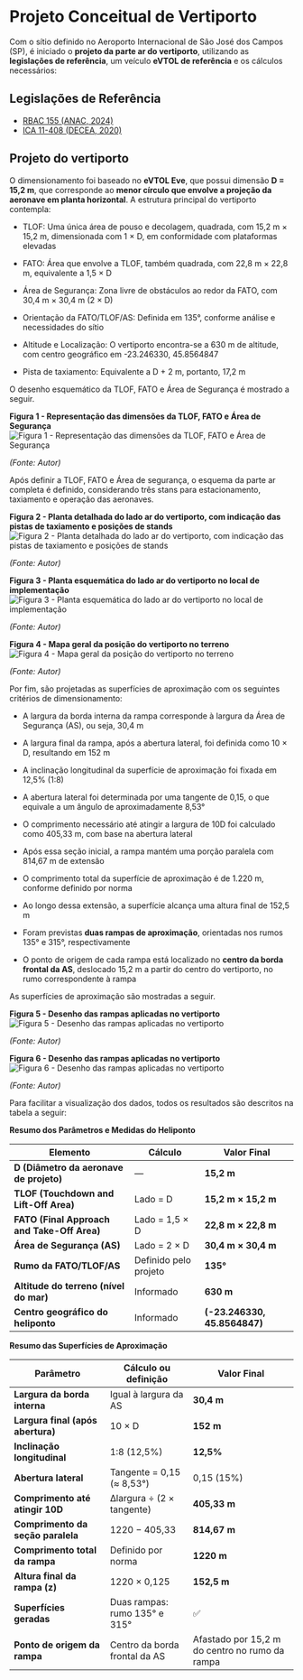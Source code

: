 # **Projeto Conceitual de Vertiporto** 

Com o sítio definido no Aeroporto Internacional de São José dos Campos (SP), é iniciado o **projeto da parte ar do vertiporto**, utilizando as **legislações de referência**, um veículo **eVTOL de referência** e os cálculos necessários:

## Legislações de Referência ##

- [RBAC 155 (ANAC, 2024)](https://www.gov.br/anac/pt-br/assuntos/regulados/aeroportos-e-aerodromos/cadastro-de-aerodromos/procedimentos-para-aerodromos-privados/manual_orientacoes_infraestrutura_helipontos.pdf)
- [ICA 11-408 (DECEA, 2020)](https://publicacoes.decea.mil.br/publicacao/ica-11-408)

## Projeto do vertiporto ##

O dimensionamento foi baseado no **eVTOL Eve**, que possui dimensão **D = 15,2 m**, que corresponde ao **menor círculo que envolve a projeção da aeronave em planta horizontal**. A estrutura principal do vertiporto contempla:

- TLOF: Uma única área de pouso e decolagem, quadrada, com 15,2 m × 15,2 m, dimensionada com 1 × D, em conformidade com plataformas elevadas

- FATO: Área que envolve a TLOF, também quadrada, com 22,8 m × 22,8 m, equivalente a 1,5 × D

- Área de Segurança: Zona livre de obstáculos ao redor da FATO, com 30,4 m × 30,4 m (2 × D) 

- Orientação da FATO/TLOF/AS: Definida em 135°, conforme análise e necessidades do sítio

- Altitude e Localização: O vertiporto encontra-se a 630 m de altitude, com centro geográfico em -23.246330, 45.8564847

- Pista de taxiamento: Equivalente a D + 2 m, portanto, 17,2 m

O desenho esquemático da TLOF, FATO e Área de Segurança é mostrado a seguir.

**Figura 1 - Representação das dimensões da TLOF, FATO e Área de Segurança**  
![Figura 1 - Representação das dimensões da TLOF, FATO e Área de Segurança](assets/A51.jpg)  

*(Fonte: Autor)* 
 
Após definir a TLOF, FATO e Área de segurança, o esquema da parte ar completa é definido, considerando três stans para estacionamento, taxiamento e operação das aeronaves.

**Figura 2 - Planta detalhada do lado ar do vertiporto, com indicação das pistas de taxiamento e posições de stands**  
![Figura 2 - Planta detalhada do lado ar do vertiporto, com indicação das pistas de taxiamento e posições de stands](assets/A52.jpg)  

*(Fonte: Autor)* 

**Figura 3 - Planta esquemática do lado ar do vertiporto no local de implementação**  
![Figura 3 - Planta esquemática do lado ar do vertiporto no local de implementação](assets/A53.jpg)  

*(Fonte: Autor)* 

**Figura 4 - Mapa geral da posição do vertiporto no terreno**  
![Figura 4 - Mapa geral da posição do vertiporto no terreno](assets/A54.jpg)  

*(Fonte: Autor)* 

Por fim, são projetadas as superfícies de aproximação com os seguintes critérios de dimensionamento:

- A largura da borda interna da rampa corresponde à largura da Área de Segurança (AS), ou seja, 30,4 m

- A largura final da rampa, após a abertura lateral, foi definida como 10 × D, resultando em 152 m

- A inclinação longitudinal da superfície de aproximação foi fixada em 12,5% (1:8)

- A abertura lateral foi determinada por uma tangente de 0,15, o que equivale a um ângulo de aproximadamente 8,53°

- O comprimento necessário até atingir a largura de 10D foi calculado como 405,33 m, com base na abertura lateral

- Após essa seção inicial, a rampa mantém uma porção paralela com 814,67 m de extensão

- O comprimento total da superfície de aproximação é de 1.220 m, conforme definido por norma

- Ao longo dessa extensão, a superfície alcança uma altura final de 152,5 m

- Foram previstas **duas rampas de aproximação**, orientadas nos rumos 135° e 315°, respectivamente

- O ponto de origem de cada rampa está localizado no **centro da borda frontal da AS**, deslocado 15,2 m a partir do centro do vertiporto, no rumo correspondente à rampa

As superfícies de aproximação são mostradas a seguir.

**Figura 5 - Desenho das rampas aplicadas no vertiporto**  
![Figura 5 - Desenho das rampas aplicadas no vertiporto](assets/A55.jpg)  

*(Fonte: Autor)* 

**Figura 6 - Desenho das rampas aplicadas no vertiporto**  
![Figura 6 - Desenho das rampas aplicadas no vertiporto](assets/A56.jpg)  

*(Fonte: Autor)* 

Para facilitar a visualização dos dados, todos os resultados são descritos na tabela a seguir:

**Resumo dos Parâmetros e Medidas do Heliponto**

| Elemento                                    | Cálculo               | Valor Final                    |
| ------------------------------------------- | --------------------- | ------------------------------ |
| **D (Diâmetro da aeronave de projeto)**     | —                     | **15,2 m**                     |
| **TLOF (Touchdown and Lift-Off Area)**      | Lado = D              | **15,2 m × 15,2 m**            |
| **FATO (Final Approach and Take-Off Area)** | Lado = 1,5 × D        | **22,8 m × 22,8 m**            |
| **Área de Segurança (AS)**                  | Lado = 2 × D          | **30,4 m × 30,4 m**            |
| **Rumo da FATO/TLOF/AS**                    | Definido pelo projeto | **135°**                       |
| **Altitude do terreno (nível do mar)**      | Informado             | **630 m**                      |
| **Centro geográfico do heliponto**          | Informado             | **(-23.246330, 45.8564847)** |

**Resumo das Superfícies de Aproximação**

| Parâmetro                         | Cálculo ou definição          | Valor Final                                    |
| --------------------------------- | ----------------------------- | ---------------------------------------------- |
| **Largura da borda interna**      | Igual à largura da AS         | **30,4 m**                                     |
| **Largura final (após abertura)** | 10 × D                        | **152 m**                                      |
| **Inclinação longitudinal**       | 1:8 (12,5%)                   | **12,5%**                                      |
| **Abertura lateral**              | Tangente = 0,15 (≈ 8,53°)     | 0,15 (15%)                                     |
| **Comprimento até atingir 10D**   | Δlargura ÷ (2 × tangente)     | **405,33 m**                                   |
| **Comprimento da seção paralela** | 1220 − 405,33                 | **814,67 m**                                   |
| **Comprimento total da rampa**    | Definido por norma            | **1220 m**                                     |
| **Altura final da rampa (z)**     | 1220 × 0,125                  | **152,5 m**                                    |
| **Superfícies geradas**           | Duas rampas: rumo 135° e 315° | ✅                                             |
| **Ponto de origem da rampa**      | Centro da borda frontal da AS | Afastado por 15,2 m do centro no rumo da rampa |
